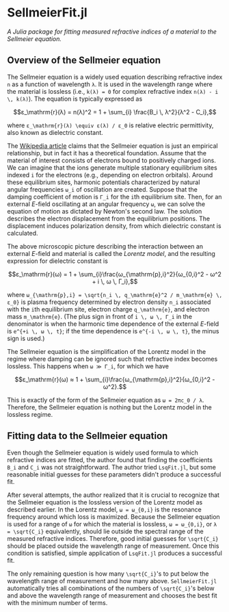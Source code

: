 # SellmeierFit.jl

*A Julia package for fitting measured refractive indices of a material to the Sellmeier equation.*

## Overview of the Sellmeier equation
The Sellmeier equation is a widely used equation describing refractive index ``n`` as a function of wavelength ``λ``.  It is used in the wavelength range where the material is lossless (i.e., ``k(λ) = 0`` for complex refractive index ``n(λ) - i \, k(λ)``).  The equation is typically expressed as
```math
ε_\mathrm{r}(λ) = n(λ)^2 = 1 + \sum_{i} \frac{B_i \, λ^2}{λ^2 - C_i},
```
where ``ε_\mathrm{r}(λ) \equiv ε(λ) / ε_0`` is relative electric permittivity, also known as dielectric constant.

The [Wikipedia article](https://en.wikipedia.org/wiki/Sellmeier_equation) claims that the Sellmeier equation is just an empirical relationship, but in fact it has a theoretical foundation.  Assume that the material of interest consists of electrons bound to positively charged ions.  We can imagine that the ions generate multiple stationary equilibrium sites indexed ``i`` for the electrons (e.g., depending on electron orbitals).  Around these equilibrium sites, harmonic potentials characterized by natural angular frequencies ``ω_i`` of oscillation are created.  Suppose that the damping coefficient of motion is ``Γ_i`` for the ``i``th equilibrium site.  Then, for an external _E_-field oscillating at an angular frequency ``ω``, we can solve the equation of motion as dictated by Newton's second law.  The solution describes the electron displacement from the equilibrium positions.  The displacement induces polarization density, from which dielectric constant is calculated.  

The above microscopic picture describing the interaction between an external _E_-field and material is called the *Lorentz model*, and the resulting expression for dielectric constant is
```math
ε_\mathrm{r}(ω) = 1 + \sum_{i}\frac{ω_{\mathrm{p},i}^2}{ω_{0,i}^2 - ω^2 + i \, ω \, Γ_i},
```
where ``ω_{\mathrm{p},i} = \sqrt{n_i \, q_\mathrm{e}^2 / m_\mathrm{e} \, ε_0}`` is plasma frequency determined by electron density ``n_i`` associated with the ``i``th equilibrium site, electron charge ``q_\mathrm{e}``, and electron mass ``m_\mathrm{e}``.  (The plus sign in front of ``i \, ω \, Γ_i`` in the denominator is when the harmonic time dependence of the external _E_-field is ``e^{+i \, ω \, t}``; if the time dependence is ``e^{-i \, ω \, t}``, the minus sign is used.)

The Sellmeier equation is the simplification of the Lorentz model in the regime where damping can be ignored such that refractive index becomes lossless.  This happens when ``ω ≫ Γ_i``, for which we have
```math
ε_\mathrm{r}(ω) ≈ 1 + \sum_{i}\frac{ω_{\mathrm{p},i}^2}{ω_{0,i}^2 - ω^2}.
```
This is exactly of the form of the Sellmeier equation as ``ω = 2πc_0 / λ``.  Therefore, the Sellmeier equation is nothing but the Lorentz model in the lossless regime.

## Fitting data to the Sellmeier equation
Even though the Sellmeier equation is widely used formula to which refractive indices are fitted, the author found that finding the coefficients ``B_i`` and ``C_i`` was not straightforward.  The author tried `LsqFit.jl`, but some reasonable initial guesses for these parameters didn't produce a successful fit.

After several attempts, the author realized that it is crucial to recognize that the Sellmeier equation is the lossless version of the Lorentz model as described earlier.  In the Lorentz model, ``ω = ω_{0,i}`` is the resonance frequency around which loss is maximized.  Because the Sellmeier equation is used for a range of ``ω`` for which the material is lossless, ``ω = ω_{0,i}``, or ``λ = \sqrt{C_i}`` equivalently, should lie outside the spectral range of the measured refractive indices.  Therefore, good initial guesses for ``\sqrt{C_i}`` should be placed outside the wavelength range of measurement.  Once this condition is satisfied, simple application of `LsqFit.jl` produces a successful fit.

The only remaining question is how many ``\sqrt{C_i}``'s to put below the wavelength range of measurement and how many above.  `SellmeierFit.jl` automatically tries all combinations of the numbers of ``\sqrt{C_i}``'s below and above the wavelength range of measurement and chooses the best fit with the minimum number of terms.
